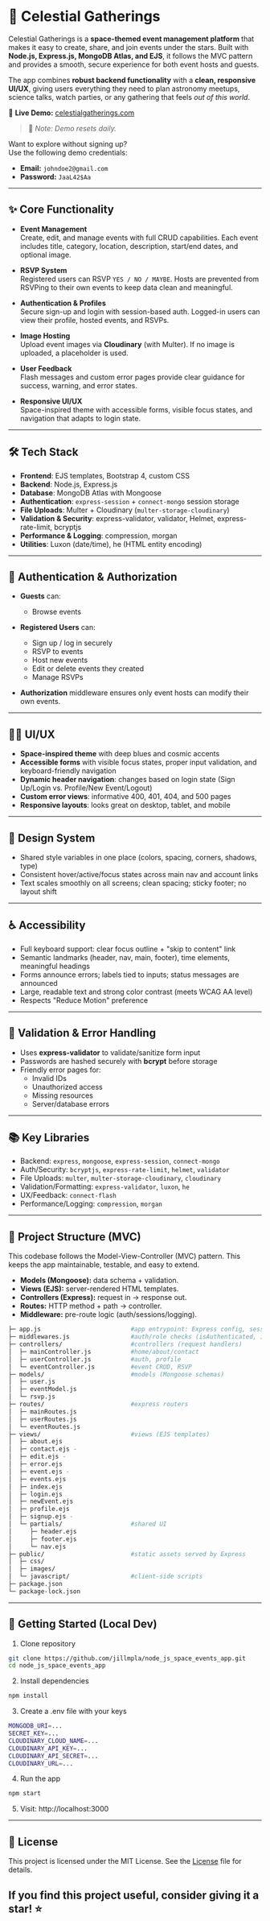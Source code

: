 # 🌌 Celestial Gatherings

Celestial Gatherings is a **space-themed event management platform** that makes it easy to create, share, and join events under the stars. Built with **Node.js, Express.js, MongoDB Atlas, and EJS**, it follows the MVC pattern and provides a smooth, secure experience for both event hosts and guests.  

The app combines **robust backend functionality** with a **clean, responsive UI/UX**, giving users everything they need to plan astronomy meetups, science talks, watch parties, or any gathering that feels *out of this world*.

🔗 **Live Demo:** [celestialgatherings.com](https://www.celestialgatherings.com)  
>📌 *Note: Demo resets daily.*

Want to explore without signing up?  
Use the following demo credentials:

- **Email:** `johndoe2@gmail.com`  
- **Password:** `JaaL42$Aa`  

---

## ✨ Core Functionality

- **Event Management**  
  Create, edit, and manage events with full CRUD capabilities. Each event includes title, category, location, description, start/end dates, and optional image.

- **RSVP System**  
  Registered users can RSVP `YES / NO / MAYBE`. Hosts are prevented from RSVPing to their own events to keep data clean and meaningful.

- **Authentication & Profiles**  
  Secure sign-up and login with session-based auth. Logged-in users can view their profile, hosted events, and RSVPs.

- **Image Hosting**  
  Upload event images via **Cloudinary** (with Multer). If no image is uploaded, a placeholder is used.

- **User Feedback**  
  Flash messages and custom error pages provide clear guidance for success, warning, and error states.

- **Responsive UI/UX**  
  Space-inspired theme with accessible forms, visible focus states, and navigation that adapts to login state.

---

## 🛠️ Tech Stack

- **Frontend**: EJS templates, Bootstrap 4, custom CSS
- **Backend**: Node.js, Express.js
- **Database**: MongoDB Atlas with Mongoose
- **Authentication**: `express-session` + `connect-mongo` session storage
- **File Uploads**: Multer + Cloudinary (`multer-storage-cloudinary`)
- **Validation & Security**: express-validator, validator, Helmet, express-rate-limit, bcryptjs
- **Performance & Logging**: compression, morgan
- **Utilities**: Luxon (date/time), he (HTML entity encoding)

---

## 🔐 Authentication & Authorization

- **Guests** can:
  - Browse events

- **Registered Users** can:
  - Sign up / log in securely
  - RSVP to events
  - Host new events
  - Edit or delete events they created
  - Manage RSVPs

- **Authorization** middleware ensures only event hosts can modify their own events.

---

## 🧑‍🎨 UI/UX

- **Space-inspired theme** with deep blues and cosmic accents  
- **Accessible forms** with visible focus states, proper input validation, and keyboard-friendly navigation  
- **Dynamic header navigation**: changes based on login state (Sign Up/Login vs. Profile/New Event/Logout)  
- **Custom error views**: informative 400, 401, 404, and 500 pages  
- **Responsive layouts**: looks great on desktop, tablet, and mobile

---

## 🧩 Design System

- Shared style variables in one place (colors, spacing, corners, shadows, type)
- Consistent hover/active/focus states across main nav and account links
- Text scales smoothly on all screens; clean spacing; sticky footer; no layout shift

---

## ♿ Accessibility
- Full keyboard support: clear focus outline + "skip to content" link
- Semantic landmarks (header, nav, main, footer), time elements, meaningful headings
- Forms announce errors; labels tied to inputs; status messages are announced
- Large, readable text and strong color contrast (meets WCAG AA level)
- Respects "Reduce Motion" preference

---

## 🧪 Validation & Error Handling

- Uses **express-validator** to validate/sanitize form input  
- Passwords are hashed securely with **bcrypt** before storage  
- Friendly error pages for:
  - Invalid IDs  
  - Unauthorized access  
  - Missing resources  
  - Server/database errors

---

## 📚 Key Libraries

- Backend: `express`, `mongoose`, `express-session`, `connect-mongo`
- Auth/Security: `bcryptjs`, `express-rate-limit`, `helmet`, `validator`
- File Uploads: `multer`, `multer-storage-cloudinary`, `cloudinary`
- Validation/Formatting: `express-validator`, `luxon`, `he`
- UX/Feedback: `connect-flash`
- Performance/Logging: `compression`, `morgan`

---

## 🧱 Project Structure (MVC)
This codebase follows the Model-View-Controller (MVC) pattern. This keeps the app maintainable, testable, and easy to extend.

- **Models (Mongoose):** data schema + validation.
- **Views (EJS):** server-rendered HTML templates.
- **Controllers (Express):** request in → response out.
- **Routes:** HTTP method + path → controller.
- **Middleware:** pre-route logic (auth/sessions/logging).

```bash
├─ app.js                         #app entrypoint: Express config, sessions, MongoDB, routes, views
├─ middlewares.js                 #auth/role checks (isAuthenticated, isGuest, isHost/isNotHost)
├─ controllers/                   #controllers (request handlers)
│  ├─ mainController.js           #home/about/contact
│  ├─ userController.js           #auth, profile
│  └─ eventController.js          #event CRUD, RSVP
├─ models/                        #models (Mongoose schemas)
│  ├─ user.js
│  ├─ eventModel.js
│  └─ rsvp.js
├─ routes/                        #express routers
│  ├─ mainRoutes.js
│  ├─ userRoutes.js
│  └─ eventRoutes.js
├─ views/                         #views (EJS templates)
│  ├─ about.ejs
│  ├─ contact.ejs -
│  ├─ edit.ejs -
│  ├─ error.ejs
│  ├─ event.ejs -
│  ├─ events.ejs
│  ├─ index.ejs
│  ├─ login.ejs
│  ├─ newEvent.ejs
│  ├─ profile.ejs
│  ├─ signup.ejs -
│  └─ partials/                   #shared UI
│     ├─ header.ejs
│     ├─ footer.ejs
│     └─ nav.ejs
├─ public/                        #static assets served by Express
│  ├─ css/
│  ├─ images/
│  └─ javascript/                 #client-side scripts
├─ package.json
└─ package-lock.json
```
---

## 🚀 Getting Started (Local Dev)

1) Clone repository

```bash
git clone https://github.com/jillmpla/node_js_space_events_app.git
cd node_js_space_events_app
```

2) Install dependencies

```bash
npm install
```

3) Create a .env file with your keys

```bash
MONGODB_URI=...
SECRET_KEY=...
CLOUDINARY_CLOUD_NAME=...
CLOUDINARY_API_KEY=...
CLOUDINARY_API_SECRET=...
CLOUDINARY_URL=...
```

4) Run the app

```bash
npm start
```

5) Visit: http://localhost:3000

---

## 📜 License
This project is licensed under the MIT License. See the [License](./LICENSE) file for details.

## If you find this project useful, consider giving it a star! ⭐